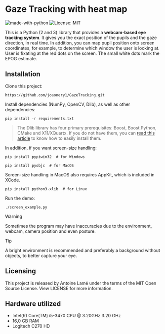 # Gaze Tracking with heat map

![made-with-python](https://img.shields.io/badge/Made%20with-Python-1f425f.svg)
![License: MIT](https://img.shields.io/badge/License-MIT-yellow.svg)

This is a Python (2 and 3) library that provides a **webcam-based eye tracking system**. It gives you the exact position of the pupils and the gaze direction, in real time.
In addition, you can map pupil position onto screen coordinates, for example, to determine which window the user is looking at.
User is fixating at the red dots on the screen. The small white dots mark the EPOG estimate.


## Installation

Clone this project:

```
https://github.com/joaonery1/GazeTracking.git
```

Install dependencies (NumPy, OpenCV, Dlib), as well as other dependencies:

```
pip install -r requirements.txt
```

> The Dlib library has four primary prerequisites: Boost, Boost.Python, CMake and X11/XQuartx. If you do not have them, you can [read this article](https://www.pyimagesearch.com/2017/03/27/how-to-install-dlib/) to know how to easily install them.

In addition, if you want screen-size handling:
```
pip install pypiwin32  # for Windows
```
```
pip install pyobjc  # for MacOS
```
Screen-size handling in MacOS also requires AppKit, which is included in XCode.
```
pip install python3-xlib  # for Linux
```

Run the demo:

```
./screen_example.py
```

> [!WARNING]  
> Sometimes the program may have inaccuracies due to the environment, webcam, camera position and even posture.

>[!TIP]
>A bright environment is recommended and preferably a background without objects, to better capture your eye.


## Licensing

This project is released by Antoine Lamé under the terms of the MIT Open Source License. View LICENSE for more information.


## Hardware utilized
- Intel(R) Core(TM) i5-3470 CPU @ 3.20GHz   3.20 GHz
- 16,0 GB RAM
- Logitech C270 HD




